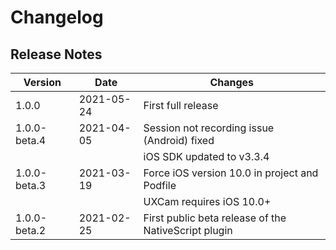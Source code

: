 # Changelog

## Release Notes ##

Version   | Date |Changes
---------- | ---------- |  ----------
1.0.0		 | 2021-05-24 | First full release
1.0.0-beta.4 | 2021-04-05 | Session not recording issue (Android) fixed
			 | | iOS SDK updated to v3.3.4
1.0.0-beta.3 | 2021-03-19  | Force iOS version 10.0 in project and Podfile
 			 | | UXCam requires iOS 10.0+
1.0.0-beta.2 | 2021-02-25 | First public beta release of the NativeScript plugin
